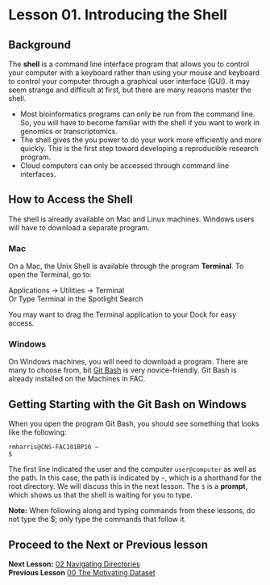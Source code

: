 # Lesson 01. Introducing the Shell

## Background
The **shell** is a command line interface program that allows you to control your computer with a keyboard rather than using your mouse and keyboard to control your computer through a graphical user interface (GUI). It may seem strange and difficult at first, but there are  many reasons master the shell.

* Most bioinformatics programs can only be run from the command line. So, you will have to become familiar with the shell if you want to work in genomics or transcriptomics.
* The shell gives the you power to do your work more efficiently and more quickly. This is the first step toward developing a reproducible research program.
* Cloud computers can only be accessed through command line interfaces.

## How to Access the Shell
The shell is already available on Mac and Linux machines. Windows users will have to download a separate program.

### Mac
On a Mac, the Unix Shell is available through the program **Terminal**. To open the Terminal, go to:   

Applications -> Utilities -> Terminal    
Or
Type Terminal in the Spotlight Search   

You may want to drag the Terminal application to your Dock for easy access.

### Windows
On Windows machines, you will need to download a program. There are many to choose from, bit [Git Bash](http://msysgit.github.io) is very novice-friendly. Git Bash is already installed on the Machines in FAC.

## Getting Starting with the Git Bash on Windows

When you open the program Git Bash, you should see something that looks like the following:

~~~ {.output}
rmharris@CNS-FAC101BP16 ~
$
~~~

The first line indicated the user and the computer `user@computer` as well as the path. In this case, the path is indicated by `~`, which is a shorthand for the root directory. We will discuss this in the next lesson.
The `$` is a **prompt**, which shows us that the shell is waiting for you to type. 

**Note:** When following along and typing commands from these lessons, do not type the $; only type the commands that follow it.


## Proceed to the Next or Previous lesson
**Next Lesson:** [02 Navigating Directories](https://github.com/raynamharris/Shell_Intro_for_Transcriptomics/blob/master/02_Navigating_Dirs.md)  
**Previous Lesson** [00 The Motivating Dataset](https://github.com/raynamharris/Shell_Intro_for_Transcriptomics/blob/master/00_Motivating_Dataset.md)